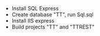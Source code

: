 - Install SQL Express
- Create database "TT", run Sql.sql
- Install IIS express
- Build projects "TT" and "TTREST"